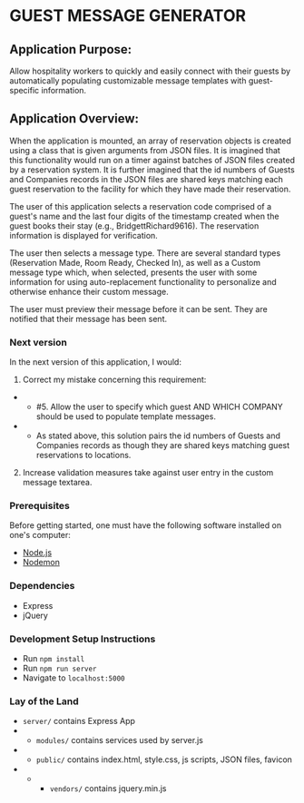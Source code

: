 # GUEST MESSAGE GENERATOR

## Application Purpose:

Allow hospitality workers to quickly and easily connect with their guests by automatically populating customizable message templates with guest-specific information.

## Application Overview:

When the application is mounted, an array of reservation objects is created using a class that is given arguments from JSON files. It is imagined that this functionality would run on a timer against batches of JSON files created by a reservation system. It is further imagined that the id numbers of Guests and Companies records in the JSON files are shared keys matching each guest reservation to the facility for which they have made their reservation.

The user of this application selects a reservation code comprised of a guest's name and the last four digits of the timestamp created when the guest books their stay (e.g., BridgettRichard9616). The reservation information is displayed for verification.

The user then selects a message type. There are several standard types (Reservation Made, Room Ready, Checked In), as well as a Custom message type which, when selected, presents the user with some information for using auto-replacement functionality to personalize and otherwise enhance their custom message.

The user must preview their message before it can be sent. They are notified that their message has been sent.

### Next version

In the next version of this application, I would:

1. Correct my mistake concerning this requirement:

- - #5. Allow the user to specify which guest AND WHICH COMPANY should be used to populate template messages.
- - As stated above, this solution pairs the id numbers of Guests and Companies records as though they are shared keys matching guest reservations to locations.

2. Increase validation measures take against user entry in the custom message textarea.

### Prerequisites

Before getting started, one must have the following software installed on one's computer:

- [Node.js](https://nodejs.org/en/)
- [Nodemon](https://nodemon.io/)

### Dependencies

- Express
- jQuery

### Development Setup Instructions

- Run `npm install`
- Run `npm run server`
- Navigate to `localhost:5000`

### Lay of the Land

- `server/` contains Express App
- - `modules/` contains services used by server.js
- - `public/` contains index.html, style.css, js scripts, JSON files, favicon
- - - `vendors/` contains jquery.min.js
